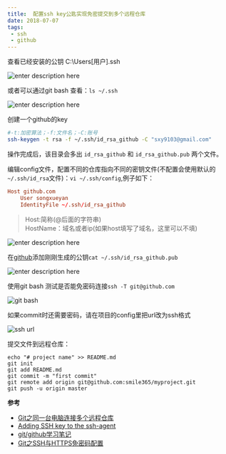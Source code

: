 ```yaml
---
title:  配置ssh key公匙实现免密提交到多个远程仓库
date: 2018-07-07
tags: 
 - ssh
 - github
---
```


查看已经安装的公钥
C:\Users\[用户]\.ssh

![enter description here](https://i.loli.net/2018/07/07/5b405c72a2c5c.jpg)


或者可以通过git bash 查看：`ls ~/.ssh`

![enter description here](https://i.loli.net/2018/07/07/5b405ca0bbbfe.jpg)

创建一个github的key  
```sh
#-t:加密算法；-f:文件名；-C:账号
ssh-keygen -t rsa -f ~/.ssh/id_rsa_github -C "sxy9103@gmail.com"
```
操作完成后，该目录会多出 `id_rsa_github` 和 `id_rsa_github.pub` 两个文件。

编辑config文件，配置不同的仓库指向不同的密钥文件(不配置会使用默认的`~/.ssh/id_rsa`文件)：`vi ~/.ssh/config`,例子如下： 

```conf
Host github.com
    User songxueyan
    IdentityFile ~/.ssh/id_rsa_github
```
> Host:简称(@后面的字符串)  
HostName：域名或者ip(如果host填写了域名，这里可以不填) 

![enter description here](https://i.loli.net/2018/07/07/5b405e0b253ae.jpg)

在[github](https://github.com/settings/ssh/new)添加刚刚生成的公钥`cat ~/.ssh/id_rsa_github.pub`

![enter description here](https://i.loli.net/2018/07/07/5b405f1dcfeb8.jpg)

使用git bash 测试是否能免密码连接`ssh -T git@github.com`

![git bash](https://i.loli.net/2018/07/07/5b405fc9d9dd5.jpg)

如果commit时还需要密码，请在项目的config里把url改为ssh格式

![ssh url](https://i.loli.net/2018/07/07/5b4079f06a054.jpg)

提交文件到远程仓库：  
```shell
echo "# project name" >> README.md
git init
git add README.md
git commit -m "first commit"
git remote add origin git@github.com:smile365/myproject.git
git push -u origin master
```

**参考**

- [Git之同一台电脑连接多个远程仓库](https://www.jianshu.com/p/04e9a885c5c8)
- [Adding SSH key to the ssh-agent](https://help.github.com/articles/generating-a-new-ssh-key-and-adding-it-to-the-ssh-agent/)
- [git/github学习笔记](http://www.cnblogs.com/fnng/archive/2011/08/25/2153807.html)
- [Git之SSH与HTTPS免密码配置](https://www.jianshu.com/p/b5ec092fc1d1)